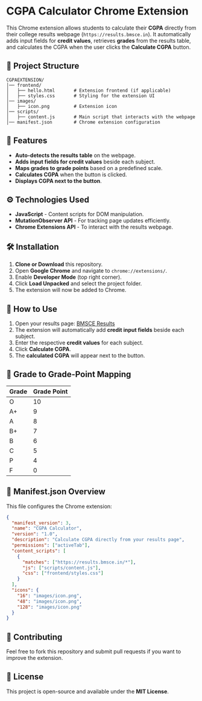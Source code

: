 # CGPA Calculator Chrome Extension

This Chrome extension allows students to calculate their **CGPA** directly from their college results webpage (`https://results.bmsce.in`). It automatically adds input fields for **credit values**, retrieves **grades** from the results table, and calculates the CGPA when the user clicks the **Calculate CGPA** button.

## 📂 Project Structure

```
CGPAEXTENSION/
│── frontend/
│   ├── hello.html       # Extension frontend (if applicable)
│   ├── styles.css       # Styling for the extension UI
│── images/
│   ├── icon.png         # Extension icon
│── scripts/
│   ├── content.js       # Main script that interacts with the webpage
│── manifest.json        # Chrome extension configuration
```

## 🚀 Features

- **Auto-detects the results table** on the webpage.
- **Adds input fields for credit values** beside each subject.
- **Maps grades to grade points** based on a predefined scale.
- **Calculates CGPA** when the button is clicked.
- **Displays CGPA next to the button**.

## ⚙️ Technologies Used

- **JavaScript** - Content scripts for DOM manipulation.
- **MutationObserver API** - For tracking page updates efficiently.
- **Chrome Extensions API** - To interact with the results webpage.


## 🛠 Installation

1. **Clone or Download** this repository.
2. Open **Google Chrome** and navigate to `chrome://extensions/`.
3. Enable **Developer Mode** (top right corner).
4. Click **Load Unpacked** and select the project folder.
5. The extension will now be added to Chrome.

## 📌 How to Use

1. Open your results page: [BMSCE Results](https://results.bmsce.in)
2. The extension will automatically add **credit input fields** beside each subject.
3. Enter the respective **credit values** for each subject.
4. Click **Calculate CGPA**.
5. The **calculated CGPA** will appear next to the button.

## 🔧 Grade to Grade-Point Mapping

| Grade | Grade Point |
|--------|-------------|
| O      | 10          |
| A+     | 9           |
| A      | 8           |
| B+     | 7           |
| B      | 6           |
| C      | 5           |
| P      | 4           |
| F      | 0           |

## 📜 Manifest.json Overview

This file configures the Chrome extension:

```json
{
  "manifest_version": 3,
  "name": "CGPA Calculator",
  "version": "1.0",
  "description": "Calculate CGPA directly from your results page",
  "permissions": ["activeTab"],
  "content_scripts": [
    {
      "matches": ["https://results.bmsce.in/*"],
      "js": ["scripts/content.js"],
      "css": ["frontend/styles.css"]
    }
  ],
  "icons": {
    "16": "images/icon.png",
    "48": "images/icon.png",
    "128": "images/icon.png"
  }
}
```

## 🤝 Contributing
Feel free to fork this repository and submit pull requests if you want to improve the extension.

## 📄 License
This project is open-source and available under the **MIT License**.

